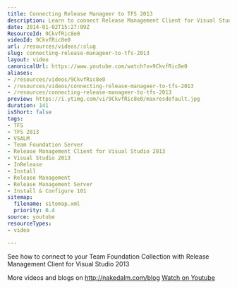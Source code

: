 ```yaml
---
title: Connecting Release Manageer to TFS 2013
description: Learn to connect Release Management Client for Visual Studio 2013 to your Team Foundation Collection. Discover more at nakedalm.com/blog!
date: 2014-01-02T15:27:09Z
ResourceId: 9CkvfRic8e0
videoId: 9CkvfRic8e0
url: /resources/videos/:slug
slug: connecting-release-manageer-to-tfs-2013
layout: video
canonicalUrl: https://www.youtube.com/watch?v=9CkvfRic8e0
aliases:
- /resources/videos/9CkvfRic8e0
- /resources/videos/connecting-release-manageer-to-tfs-2013
- /resources/connecting-release-manageer-to-tfs-2013
preview: https://i.ytimg.com/vi/9CkvfRic8e0/maxresdefault.jpg
duration: 141
isShort: false
tags:
- TFS
- TFS 2013
- VSALM
- Team Foundation Server
- Release Management Client for Visual Studio 2013
- Visual Studio 2013
- InRelease
- Install
- Release Management
- Release Management Server
- Install & Configure 101
sitemap:
  filename: sitemap.xml
  priority: 0.4
source: youtube
resourceTypes:
- video

---
```

 See how to connect to your Team Foundation Collection with Release Management Client for Visual Studio 2013

More videos and blogs on http://nakedalm.com/blog 
 [Watch on Youtube](https://www.youtube.com/watch?v=9CkvfRic8e0)
